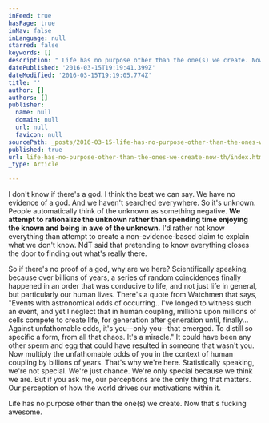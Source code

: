 ```yaml
---
inFeed: true
hasPage: true
inNav: false
inLanguage: null
starred: false
keywords: []
description: " Life has no purpose other than the one(s) we create. Now that's fucking awesome."
datePublished: '2016-03-15T19:19:41.399Z'
dateModified: '2016-03-15T19:19:05.774Z'
title: ''
author: []
authors: []
publisher:
  name: null
  domain: null
  url: null
  favicon: null
sourcePath: _posts/2016-03-15-life-has-no-purpose-other-than-the-ones-we-create-now-th.md
published: true
url: life-has-no-purpose-other-than-the-ones-we-create-now-th/index.html
_type: Article

---
```

I don't know if there's a god. I think the best we can say. We have no evidence of a god. And we haven't searched everywhere. So it's unknown. People automatically think of the unknown as something negative. **We attempt to rationalize the unknown rather than spending time enjoying the known and being in awe of the unknown.** I'd rather not know everything than attempt to create a non-evidence-based claim to explain what we don't know. NdT said that pretending to know everything closes the door to finding out what's really there.

So if there's no proof of a god, why are we here? Scientifically speaking, because over billions of years, a series of random coincidences finally happened in an order that was conducive to life, and not just life in general, but particularly our human lives. There's a quote from Watchmen that says, "Events with astronomical odds of occurring.. I've longed to witness such an event, and yet I neglect that in human coupling, millions upon millions of cells compete to create life, for generation after generation until, finally... Against unfathomable odds, it's you--only you--that emerged. To distill so specific a form, from all that chaos. It's a miracle." It could have been any other sperm and egg that could have resulted in someone that wasn't you. Now multiply the unfathomable odds of you in the context of human coupling by billions of years. That's why we're here. Statistically speaking, we're not special. We're just chance. We're only special because we think we are. But if you ask me, our perceptions are the only thing that matters. Our perception of how the world drives our motivations within it.

Life has no purpose other than the one(s) we create. Now that's fucking awesome.